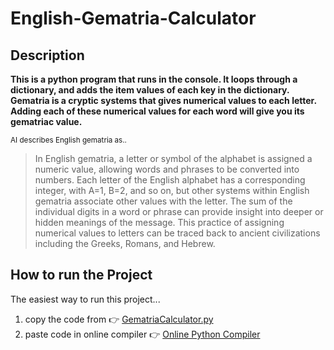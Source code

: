 # English-Gematria-Calculator
## Description
**This is a python program that runs in the console. It loops through a dictionary, and adds the item values of each key in the dictionary. Gematria is a cryptic systems that gives numerical values to each letter. Adding each of these numerical values for each word will give you its gematriac value.**

<sub>AI describes English gematria as..</sub>
>In English gematria, a letter or symbol of the alphabet is assigned a numeric value, allowing words and phrases to be converted into numbers. Each letter of the English alphabet has a corresponding integer, with A=1, B=2, and so on, but other systems within English gematria associate other values with the letter. The sum of the individual digits in a word or phrase can provide insight into deeper or hidden meanings of the message. This practice of assigning numerical values to letters can be traced back to ancient civilizations including the Greeks, Romans, and Hebrew.

## How to run the Project
The easiest way to run this project... 
1. copy the code from :point_right: [GematriaCalculator.py](https://github.com/TheRealBastioul/English-Gematria-Calculator/blob/main/GematriaCalculator.py)
2. paste code in online compiler :point_right: [Online Python Compiler](https://www.online-python.com/)
